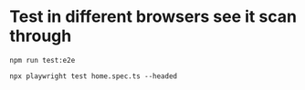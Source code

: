 # Test in different browsers see it scan through
```
npm run test:e2e
```

```
npx playwright test home.spec.ts --headed
```